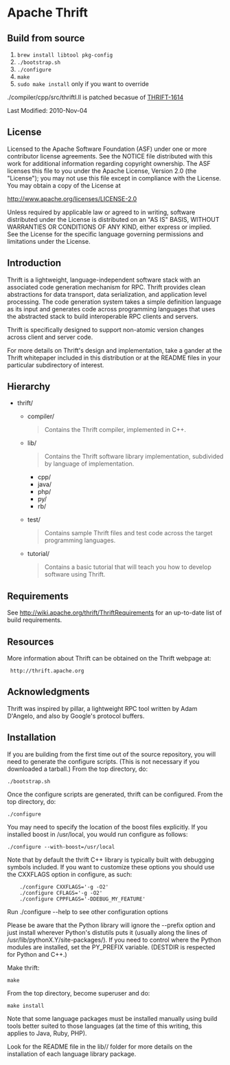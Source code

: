 # Apache Thrift

## Build from source

1. `brew install libtool pkg-config`
2. `./bootstrap.sh`
3. `./configure`
4. `make`
5. `sudo make install` only if you want to override

./compiler/cpp/src/thriftl.ll is patched becasue of [THRIFT-1614](https://issues.apache.org/jira/browse/THRIFT-1614)


Last Modified: 2010-Nov-04

## License

Licensed to the Apache Software Foundation (ASF) under one
or more contributor license agreements. See the NOTICE file
distributed with this work for additional information
regarding copyright ownership. The ASF licenses this file
to you under the Apache License, Version 2.0 (the
"License"); you may not use this file except in compliance
with the License. You may obtain a copy of the License at

  http://www.apache.org/licenses/LICENSE-2.0

Unless required by applicable law or agreed to in writing,
software distributed under the License is distributed on an
"AS IS" BASIS, WITHOUT WARRANTIES OR CONDITIONS OF ANY
KIND, either express or implied. See the License for the
specific language governing permissions and limitations
under the License.

## Introduction

Thrift is a lightweight, language-independent software stack with an
associated code generation mechanism for RPC. Thrift provides clean
abstractions for data transport, data serialization, and application
level processing. The code generation system takes a simple definition
language as its input and generates code across programming languages that
uses the abstracted stack to build interoperable RPC clients and servers.

Thrift is specifically designed to support non-atomic version changes
across client and server code.

For more details on Thrift's design and implementation, take a gander at
the Thrift whitepaper included in this distribution or at the README files
in your particular subdirectory of interest.

## Hierarchy

- thrift/
  - compiler/
  	> Contains the Thrift compiler, implemented in C++.

  - lib/
    > Contains the Thrift software library implementation, subdivided by
    language of implementation.

    - cpp/
    - java/
    - php/
    - py/
    - rb/

  - test/
    > Contains sample Thrift files and test code across the target programming
    languages.

  - tutorial/
	> Contains a basic tutorial that will teach you how to develop software
    using Thrift.

## Requirements

See http://wiki.apache.org/thrift/ThriftRequirements for
an up-to-date list of build requirements.

## Resources

More information about Thrift can be obtained on the Thrift webpage at:

     http://thrift.apache.org

## Acknowledgments

Thrift was inspired by pillar, a lightweight RPC tool written by Adam D'Angelo,
and also by Google's protocol buffers.

## Installation

If you are building from the first time out of the source repository, you will
need to generate the configure scripts.  (This is not necessary if you
downloaded a tarball.)  From the top directory, do:

	./bootstrap.sh

Once the configure scripts are generated, thrift can be configured.
From the top directory, do:

	./configure

You may need to specify the location of the boost files explicitly.
If you installed boost in /usr/local, you would run configure as follows:

	./configure --with-boost=/usr/local

Note that by default the thrift C++ library is typically built with debugging
symbols included. If you want to customize these options you should use the
CXXFLAGS option in configure, as such:

        ./configure CXXFLAGS='-g -O2'
        ./configure CFLAGS='-g -O2'
        ./configure CPPFLAGS='-DDEBUG_MY_FEATURE'

Run ./configure --help to see other configuration options

Please be aware that the Python library will ignore the --prefix option
and just install wherever Python's distutils puts it (usually along
the lines of /usr/lib/pythonX.Y/site-packages/).  If you need to control
where the Python modules are installed, set the PY_PREFIX variable.
(DESTDIR is respected for Python and C++.)

Make thrift:

	make

From the top directory, become superuser and do:

	make install

Note that some language packages must be installed manually using build tools
better suited to those languages (at the time of this writing, this applies
to Java, Ruby, PHP).

Look for the README file in the lib/<language>/ folder for more details on the
installation of each language library package.
